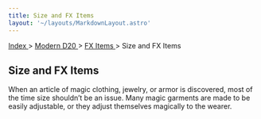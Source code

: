 ```yaml
---
title: Size and FX Items
layout: '~/layouts/MarkdownLayout.astro'
---
```


[ Index ](/) > [ Modern D20 ](/modern.d20.srd) > [ FX Items ](/modern.d20.srd/fx.items) > Size and FX Items

##  Size and FX Items

When an article of magic clothing, jewelry, or armor is discovered, most of
the time size shouldn’t be an issue. Many magic garments are made to be easily
adjustable, or they adjust themselves magically to the wearer.

